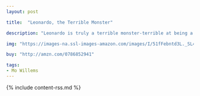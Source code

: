 ```yaml
---
layout: post

title:  "Leonardo, the Terrible Monster"

description: "Leonardo is truly a terrible monster-terrible at being a monster that is. No matter how hard he tries, he can’t seem to frighten anyone. Determined to succeed, Leonardo sets himself to training and research. Finally, he finds a nervous little boy, and scares the tuna salad out of him! But scaring people isn’t quite as satisfying as he thought it would be. Leonardo realizes that he might be a terrible, awful monster-but he could be a really good friend."

img: "https://images-na.ssl-images-amazon.com/images/I/51fFebntd3L._SL480_.jpg"

buy: "http://amzn.com/0786852941"

tags:
- Mo Willems
---
```


{% include content-rss.md %}